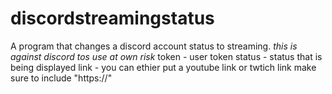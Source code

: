 # discordstreamingstatus
A program that changes a discord account status to streaming. *this is against discord tos use at own risk*
token - user token
status - status that is being displayed
link - you can ethier put a youtube link or twtich link make sure to include "https://"
